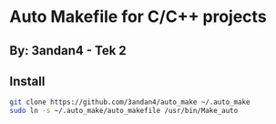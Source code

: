 # Auto Makefile for C/C++ projects
## By: 3andan4 - Tek 2

## Install
```bash
git clone https://github.com/3andan4/auto_make ~/.auto_make
sudo ln -s ~/.auto_make/auto_makefile /usr/bin/Make_auto
```